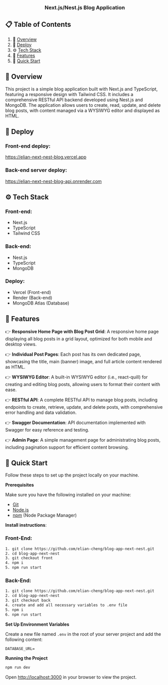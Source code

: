 <h3 align="center">Next.js/Nest.js Blog Application</h3>

## 📋 <a name="table">Table of Contents</a>

1. 🤖 [Overview](#overview)
2. 🚀 [Deploy](#deploy)
3. ⚙️ [Tech Stack](#tech-stack)
4. 🔋 [Features](#features)
5. 🤸 [Quick Start](#quick-start)

## <a name="overview">🤖 Overview</a>

This project is a simple blog application built with Next.js and TypeScript, featuring a responsive design with Tailwind CSS. It includes a comprehensive RESTful API backend developed using Nest.js and MongoDB. The application allows users to create, read, update, and delete blog posts, with content managed via a WYSIWYG editor and displayed as HTML.

## <a name="deploy">🚀 Deploy</a>

### Front-end deploy:

https://elian-next-nest-blog.vercel.app

### Back-end server deploy:

https://elian-next-nest-blog-api.onrender.com

## <a name="tech-stack">⚙️ Tech Stack</a>

### Front-end:

- Next.js
- TypeScript
- Tailwind CSS

### Back-end:

- Nest.js
- TypeScript
- MongoDB

### Deploy:

- Vercel (Front-end)
- Render (Back-end)
- MongoDB Atlas (Database)

## <a name="features">🔋 Features</a>

👉 **Responsive Home Page with Blog Post Grid**: A responsive home page displaying all blog posts in a grid layout, optimized for both mobile and desktop views.

👉 **Individual Post Pages**: Each post has its own dedicated page, showcasing the title, main (banner) image, and full article content rendered as HTML.

👉 **WYSIWYG Editor**: A built-in WYSIWYG editor (i.e., react-quill) for creating and editing blog posts, allowing users to format their content with ease.

👉 **RESTful API**: A complete RESTful API to manage blog posts, including endpoints to create, retrieve, update, and delete posts, with comprehensive error handling and data validation.

👉 **Swagger Documentation**: API documentation implemented with Swagger for easy reference and testing.

👉 **Admin Page**: A simple management page for administrating blog posts, including pagination support for efficient content browsing.

## <a name="quick-start">🤸 Quick Start</a>

Follow these steps to set up the project locally on your machine.

**Prerequisites**

Make sure you have the following installed on your machine:

- [Git](https://git-scm.com/)
- [Node.js](https://nodejs.org/en)
- [npm](https://www.npmjs.com/) (Node Package Manager)

**Install instructions**:

### Front-End:

```bash
1. git clone https://github.com/elian-cheng/blog-app-next-nest.git
2. cd blog-app-next-nest
3. git checkout front
4. npm i
5. npm run start
```

### Back-End:

```bash
1. git clone https://github.com/elian-cheng/blog-app-next-nest.git
2. cd blog-app-next-nest
3. git checkout back
4. create and add all necessary variables to .env file
5. npm i
6. npm run start
```

**Set Up Environment Variables**

Create a new file named `.env` in the root of your server project and add the following content:

```env
DATABASE_URL=
```

**Running the Project**

```bash
npm run dev
```

Open [http://localhost:3000](http://localhost:3000) in your browser to view the project.
